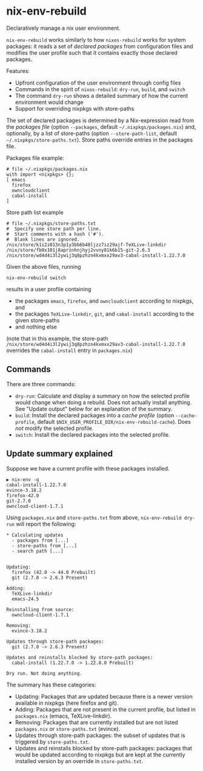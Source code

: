 # nix-env-rebuild

Declaratively manage a nix user environment. 

`nix-env-rebuild` works similarly to how `nixos-rebuild` works for
system packages: it reads a set of *declared packages* from
configuration files and modifies the user profile such that it
contains exactly those declared packages.

Features:
- Upfront configuration of the user environment through config files
- Commands in the spirit of `nixos-rebuild`: `dry-run`, `build`, and `switch`
- The command `dry-run` shows a detailed summary of how the current
  environment would change
- Support for overriding nixpkgs with store-paths

The set of declared packages is determined by a Nix-expression read
from the *packages file* (option `--packages`, default
`~/.nixpkgs/packages.nix`) and, optionally, by a list of store-paths
(option `--store-path-list`, default
`~/.nixpkgs/store-paths.txt`). Store paths override
entries in the packages file.

Packages file example:
```
# file ~/.nixpkgs/packages.nix
with import <nixpkgs> {};
[ emacs
  firefox
  owncloudclient
  cabal-install
]
```

Store path list example
```
# file ~/.nixpkgs/store-paths.txt
#  Specify one store path per line.
#  Start comments with a hash ('#').
#  Blank lines are ignored.
/nix/store/k1i2i013n3p1y3bb6b48ljzz7iz29ajf-TeXLive-linkdir
/nix/store/fb0x101j8aprznhnjhyj2vvny81k6b15-git-2.6.3
/nix/store/wd4d4i3l2ywij3q8pzhzn4kxmxx29av3-cabal-install-1.22.7.0
```

Given the above files, running 

    nix-env-rebuild switch 

results in a user profile containing 

- the packages `emacs`, `firefox`, and `owncloudclient` according to nixpkgs, and 
- the packages `TeXLive-linkdir`, `git`, and `cabal-install` according to the given store-paths
- and nothing else

(note that in this example, the store-path
`/nix/store/wd4d4i3l2ywij3q8pzhzn4kxmxx29av3-cabal-install-1.22.7.0`
overrides the `cabal-install` entry in `packages.nix`)

## Commands

There are three commands:

- `dry-run`: Calculate and display a summary on how the selected
  profile would change when doing a rebuild. Does not actually install
  anything. See "Update output" below for an explanation of the summary.
- `build`: Install the declared packages into a *cache profile*
  (option `--cache-profile`, default
  `$NIX_USER_PROFILE_DIR/nix-env-rebuild-cache`). Does *not* modify
  the selected profile.
- `switch`: Install the declared packages into the selected profile.

## Update summary explained

Suppose we have a current profile with these packages installed.

````
▶ nix-env -q 
cabal-install-1.22.7.0
evince-3.18.2
firefox-42.0
git-2.7.0
owncloud-client-1.7.1
````
Using `packages.nix` and `store-paths.txt` from above,
`nix-env-rebuild dry-run` will report the following:

````
* Calculating updates
  - packages from [...]
  - store-paths from [...]
  - search path [...]


Updating:
  firefox (42.0 -> 44.0 Prebuilt)
  git (2.7.0 -> 2.6.3 Present)
 
Adding:
  TeXLive-linkdir
  emacs-24.5
 
Reinstalling from source:
  owncloud-client-1.7.1
 
Removing:
  evince-3.18.2
 
Updates through store-path packages:
  git (2.7.0 -> 2.6.3 Present)
 
Updates and reinstalls blocked by store-path packages:
  cabal-install (1.22.7.0 -> 1.22.8.0 Prebuilt)

Dry run. Not doing anything.
````

The summary has these categories:

- Updating: Packages that are updated because there is a newer version
  available in nixpkgs (here firefox and git).
- Adding: Packages that are not present in the current profile, but
  listed in `packages.nix` (emacs, TeXLive-linkdir).
- Removing: Packages that are currently installed but are not listed
  `packages.nix` or `store-paths.txt` (evince).
- Updates through store-path packages: the subset of updates that is
  triggered by `store-paths.txt`.
- Updates and reinstalls blocked by store-path packages: packages that
  would be updated according to nixpkgs but are kept at the currently
  installed version by an override in `store-paths.txt`.
